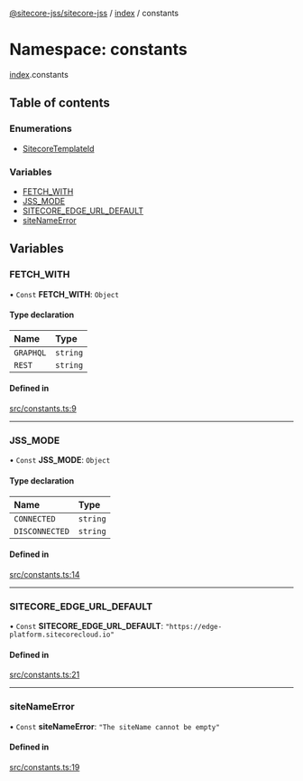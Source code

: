 [@sitecore-jss/sitecore-jss](../README.md) / [index](index.md) / constants

# Namespace: constants

[index](index.md).constants

## Table of contents

### Enumerations

- [SitecoreTemplateId](../enums/index.constants.SitecoreTemplateId.md)

### Variables

- [FETCH_WITH](index.constants.md#fetch_with)
- [JSS_MODE](index.constants.md#jss_mode)
- [SITECORE_EDGE_URL_DEFAULT](index.constants.md#sitecore_edge_url_default)
- [siteNameError](index.constants.md#sitenameerror)

## Variables

### FETCH_WITH

• `Const` **FETCH_WITH**: `Object`

#### Type declaration

| Name      | Type     |
| :-------- | :------- |
| `GRAPHQL` | `string` |
| `REST`    | `string` |

#### Defined in

[src/constants.ts:9](https://github.com/Sitecore/jss/blob/cf1ffc37b/packages/sitecore-jss/src/constants.ts#L9)

---

### JSS_MODE

• `Const` **JSS_MODE**: `Object`

#### Type declaration

| Name           | Type     |
| :------------- | :------- |
| `CONNECTED`    | `string` |
| `DISCONNECTED` | `string` |

#### Defined in

[src/constants.ts:14](https://github.com/Sitecore/jss/blob/cf1ffc37b/packages/sitecore-jss/src/constants.ts#L14)

---

### SITECORE_EDGE_URL_DEFAULT

• `Const` **SITECORE_EDGE_URL_DEFAULT**: `"https://edge-platform.sitecorecloud.io"`

#### Defined in

[src/constants.ts:21](https://github.com/Sitecore/jss/blob/876dae504/packages/sitecore-jss/src/constants.ts#L21)

---

### siteNameError

• `Const` **siteNameError**: `"The siteName cannot be empty"`

#### Defined in

[src/constants.ts:19](https://github.com/Sitecore/jss/blob/cf1ffc37b/packages/sitecore-jss/src/constants.ts#L19)
